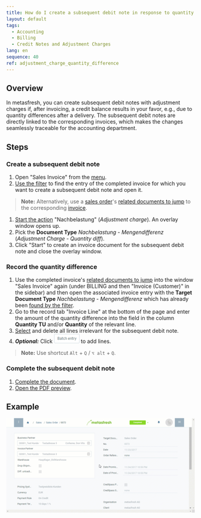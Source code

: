 ```yaml
---
title: How do I create a subsequent debit note in response to quantity differences after invoicing?
layout: default
tags:
  - Accounting
  - Billing
  - Credit Notes and Adjustment Charges
lang: en
sequence: 40
ref: adjustment_charge_quantity_difference
---
```


## Overview
In metasfresh, you can create subsequent debit notes with adjustment charges if, after invoicing, a credit balance results in your favor, e.g., due to quantity differences after a delivery. The subsequent debit notes are directly linked to the corresponding invoices, which makes the changes seamlessly traceable for the accounting department.

## Steps

### Create a subsequent debit note
1. Open "Sales Invoice" from the [menu](Menu).
1. [Use the filter](Filtering_function) to find the entry of the completed invoice for which you want to create a subsequent debit note and open it.
 >**Note:** Alternatively, use a [sales order](SalesOrder_recording)'s [related documents to jump](JumptoviaSidebar) to the corresponding [invoice](Invoice_SalesOrder).

1. [Start the action](StartAction) "Nachbelastung" (*Adjustment charge*). An overlay window opens up.
1. Pick the **Document Type** *Nachbelastung - Mengendifferenz* (*Adjustment Charge - Quantity diff*).
1. Click "Start" to create an invoice document for the subsequent debit note and close the overlay window.

### Record the quantity difference
1. Use the completed invoice's [related documents to jump](JumptoviaSidebar) into the window "Sales Invoice" again (under BILLING and then "Invoice (Customer)" in the sidebar) and then open the associated invoice entry with the **Target Document Type** *Nachbelastung - Mengendifferenz* which has already been [found by the filter](Filtering_function).
1. Go to the record tab "Invoice Line" at the bottom of the page and enter the amount of the quantity difference into the field in the column **Quantity TU** and/or **Quantity** of the relevant line.
1. [Select](RecordSelection) and delete all lines irrelevant for the subsequent debit note.
1. ***Optional:*** Click ![](assets/Batch_Entry_Button.png) to add lines.
 >**Note:** Use shortcut `Alt` + `Q` / `⌥ alt` + `Q`.

### Complete the subsequent debit note
1. [Complete the document](DocumentProcessingComplete).
1. [Open the PDF preview](PrintPreview).

## Example
![](assets/Adjustment_charge_quantity_difference.gif)
